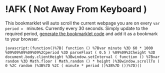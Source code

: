 # !AFK ( Not Away From Keyboard )

This bookmarklet will auto scroll the current webpage you are on every `var period = ` minutes. Currently every 30 seconds. Simply update to the required
period, [generate the bookmarklet code](http://mrcoles.com/bookmarklet/) and add it as a bookmark to your browser.

```javascript:(function()%7B( function () %7Bvar minute %3D 60 * 1000 %09%09%09%09%09%2Cperiod %3D parseFloat ( 0.5 ) %09%09%2Cheight %3D document.body.clientHeight %3Bwindow.setInterval ( function () %7Bvar random %3D Math.floor ( Math.random () * height )%3Bwindow.scrollTo ( 0 %2C random )%3B%7D %2C ( minute * period ))%3B%7D ())%7D)()```